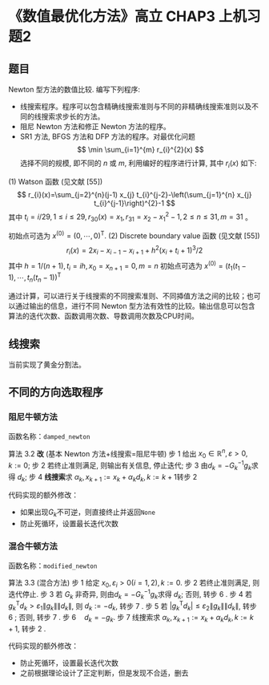 # 《数值最优化方法》高立 CHAP3 上机习题2

## 题目

Newton 型方法的数值比较. 编写下列程序:

- 线搜索程序。程序可以包含精确线搜索准则与不同的非精确线搜索准则以及不同的线搜索求步长的方法。
- 阻尼 Newton 方法和修正 Newton 方法的程序。
- SR1 方法, BFGS 方法和 DFP 方法的程序。对最优化问题
$$
\min \sum_{i=1}^{m} r_{i}^{2}(x)
$$
选择不同的规模, 即不同的 $n$ 或 $m$, 利用编好的程序进行计算, 其中 $r_{i}(x)$ 如下:

(1) Watson 函数 (见文献 [55])
$$
r_{i}(x)=\sum_{j=2}^{n}(j-1) x_{j} t_{i}^{j-2}-\left(\sum_{j=1}^{n} x_{j} t_{i}^{j-1}\right)^{2}-1
$$
其中 $t_{i}=i / 29,1 \leqslant i \leqslant 29, r_{30}(x)=x_{1}, r_{31}=x_{2}-x_{1}^{2}-1,2 \leqslant n \leqslant 31,m=31$ 。

初始点可选为 $x^{(0)}=(0, \cdots, 0)^{\mathrm{T}}$.
(2) Discrete boundary value 函数 (见文献 [55])
$$
r_{i}(x)=2 x_{i}-x_{i-1}-x_{i+1}+h^{2}\left(x_{i}+t_{i}+1\right)^{3} / 2
$$
其中 $h=1 /(n+1), t_{i}=i h, x_{0}=x_{n+1}=0, m=n$ 初始点可选为 $x^{(0)}=\left(t_{1}\left(t_{1}-1\right), \cdots, t_{n}\left(t_{n}-1\right)\right)^{\mathrm{T}}$

通过计算，可以进行关于线搜索的不同搜索准则、不同揷值方法之间的比较；也可以通过输出的信息，进行不同 Newton 型方法有效性的比较。输出信息可以包含算法的迭代次数、函数调用次数、导数调用次数及CPU时间。

## 线搜索

当前实现了黄金分割法。

## 不同的方向选取程序

### 阻尼牛顿方法

函数名称：`damped_newton`

算法 $3.2$ **改** (基本 Newton 方法+线搜索=阻尼牛顿)
步 1 给出 $x_{0} \in \mathbb{R}^{n}, \varepsilon>0, k:=0$;
步 2 若终止准则满足, 则输出有关信息, 停止迭代;
步 3 由$d_{k}=-G_{k}^{-1} g_{k}$求得 $d_{k}$;
步 4 **线捜索**求 $\alpha_{k}, x_{k+1}:=x_{k}+\alpha_{k} d_{k}, k:=k+1$转步 2

代码实现的额外修改：

* 如果出现$G_k$不可逆，则直接终止并返回`None`
* 防止死循环，设置最长迭代次数

### 混合牛顿方法

函数名称：`modified_newton`

算法 $3.3$ (混合方法)
步 1 给定 $x_{0}, \varepsilon_{i}>0(i=1,2), k:=0$.
步 2 若终止准则满足, 则迭代停止.
步 3 若 $G_{k}$ 非奇异, 则由$d_{k}=-G_{k}^{-1} g_{k}$求得 $d_{k}$; 否则, 转步 6 .
步 4 若 $g_{k}^{\mathrm{T}} d_{k}>\varepsilon_{1}\left\|g_{k}\right\|\left\|d_{k}\right\|$, 则 $d_{k}:=-d_{k}$, 转步 7 .
步 5 若 $\left|g_{k}^{\mathrm{T}} d_{k}\right| \leqslant \varepsilon_{2}\left\|g_{k}\right\|\left\|d_{k}\right\|$, 转步 6 ; 否则, 转步 7 .
步 $6 \quad d_{k}=-g_{k}$.
步 7 线捜索求 $\alpha_{k}, x_{k+1}:=x_{k}+\alpha_{k} d_{k}, k:=k+1$, 转步 2 .

代码实现的额外修改：

* 防止死循环，设置最长迭代次数
* 之前根据理论设计了正定判断，但是发现不合适，删去

